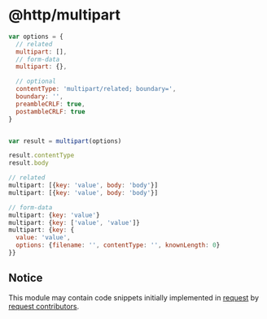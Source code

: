 
# @http/multipart

```js
var options = {
  // related
  multipart: [],
  // form-data
  multipart: {},

  // optional
  contentType: 'multipart/related; boundary=',
  boundary: '',
  preambleCRLF: true,
  postambleCRLF: true
}


var result = multipart(options)

result.contentType
result.body
```

```js
// related
multipart: [{key: 'value', body: 'body'}]
multipart: [{key: 'value', body: 'body'}]

// form-data
multipart: {key: 'value'}
multipart: {key: ['value', 'value']}
multipart: {key: {
  value: 'value',
  options: {filename: '', contentType: '', knownLength: 0}
}}
```

## Notice

This module may contain code snippets initially implemented in [request][request] by [request contributors][request-contributors].


  [request]: https://github.com/request/request
  [request-contributors]: https://github.com/request/request/graphs/contributors
